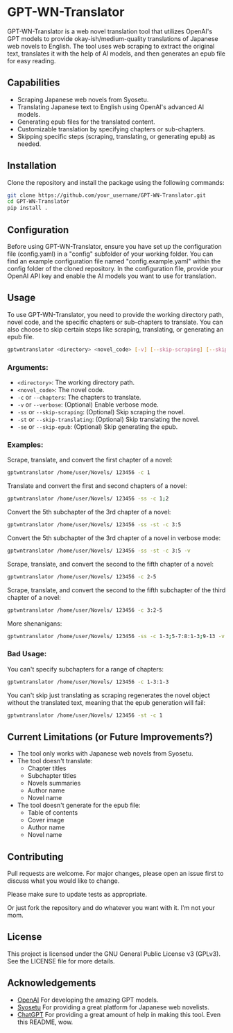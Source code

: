 # GPT-WN-Translator

GPT-WN-Translator is a web novel translation tool that utilizes OpenAI's GPT models to provide okay-ish/medium-quality translations of Japanese web novels to English. The tool uses web scraping to extract the original text, translates it with the help of AI models, and then generates an epub file for easy reading.

## Capabilities

- Scraping Japanese web novels from Syosetu.
- Translating Japanese text to English using OpenAI's advanced AI models.
- Generating epub files for the translated content.
- Customizable translation by specifying chapters or sub-chapters.
- Skipping specific steps (scraping, translating, or generating epub) as needed.

## Installation

Clone the repository and install the package using the following commands:

```bash
git clone https://github.com/your_username/GPT-WN-Translator.git
cd GPT-WN-Translator
pip install .
```

## Configuration

Before using GPT-WN-Translator, ensure you have set up the configuration file (config.yaml) in a "config" subfolder of your working folder. You can find an example configuration file named "config.example.yaml" within the config folder of the cloned repository. In the configuration file, provide your OpenAI API key and enable the AI models you want to use for translation.

## Usage

To use GPT-WN-Translator, you need to provide the working directory path, novel code, and the specific chapters or sub-chapters to translate. You can also choose to skip certain steps like scraping, translating, or generating an epub file.

```bash
gptwntranslator <directory> <novel_code> [-v] [--skip-scraping] [--skip-translating] [--skip-epub] [-c <chapters>]
```

### Arguments:

- `<directory>`: The working directory path.
- `<novel_code>`: The novel code.
- `-c` or `--chapters`: The chapters to translate.
- `-v` or `--verbose`: (Optional) Enable verbose mode.
- `-ss` or `--skip-scraping`: (Optional) Skip scraping the novel.
- `-st` or `--skip-translating`: (Optional) Skip translating the novel.
- `-se` or `--skip-epub`: (Optional) Skip generating the epub.

### Examples:

Scrape, translate, and convert the first chapter of a novel:

```bash
gptwntranslator /home/user/Novels/ 123456 -c 1
```

Translate and convert the first and second chapters of a novel:

```bash
gptwntranslator /home/user/Novels/ 123456 -ss -c 1;2
```

Convert the 5th subchapter of the 3rd chapter of a novel:

```bash
gptwntranslator /home/user/Novels/ 123456 -ss -st -c 3:5
```

Convert the 5th subchapter of the 3rd chapter of a novel in verbose mode:

```bash
gptwntranslator /home/user/Novels/ 123456 -ss -st -c 3:5 -v
```

Scrape, translate, and convert the second to the fifth chapter of a novel:

```bash
gptwntranslator /home/user/Novels/ 123456 -c 2-5
```

Scrape, translate, and convert the second to the fifth subchapter of the third chapter of a novel:

```bash
gptwntranslator /home/user/Novels/ 123456 -c 3:2-5
```

More shenanigans:

```bash
gptwntranslator /home/user/Novels/ 123456 -ss -c 1-3;5-7:8:1-3;9-13 -v
```

### Bad Usage:

You can't specify subchapters for a range of chapters:

```bash
gptwntranslator /home/user/Novels/ 123456 -c 1-3:1-3
```

You can't skip just translating as scraping regenerates the novel object without the translated text, meaning that the epub generation will fail:

```bash
gptwntranslator /home/user/Novels/ 123456 -st -c 1
```

## Current Limitations (or Future Improvements?)

- The tool only works with Japanese web novels from Syosetu.
- The tool doesn't translate:
    - Chapter titles
    - Subchapter titles
    - Novels summaries
    - Author name
    - Novel name
- The tool doesn't generate for the epub file:
    - Table of contents
    - Cover image
    - Author name
    - Novel name

## Contributing

Pull requests are welcome. For major changes, please open an issue first to discuss what you would like to change.

Please make sure to update tests as appropriate.

Or just fork the repository and do whatever you want with it. I'm not your mom.

## License

This project is licensed under the GNU General Public License v3 (GPLv3). See the LICENSE file for more details.

## Acknowledgements

- [OpenAI](https://openai.com/)
For developing the amazing GPT models.
- [Syosetu](https://syosetu.com/)
For providing a great platform for Japanese web novelists.
- [ChatGPT](https://chat.openai.com)
For providing a great amount of help in making this tool. Even this README, wow.




